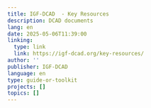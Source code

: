 ```yaml
---
title: IGF-DCAD  - Key Resources
description: DCAD documents
lang: en
date: 2025-05-06T11:39:00
linking:
  type: link
  link: https://igf-dcad.org/key-resources/
author: ''
publisher: IGF-DCAD
language: en
type: guide-or-toolkit
projects: []
topics: []
---
```


